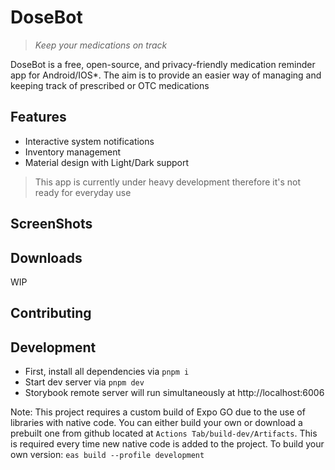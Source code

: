 # DoseBot
> *Keep your medications on track*

DoseBot is a free, open-source, and privacy-friendly medication reminder app for Android/IOS*. The aim is to provide an easier way of managing and keeping track of prescribed or OTC medications

## Features
- Interactive system notifications
- Inventory management
- Material design with Light/Dark support

> This app is currently under heavy development therefore it's not ready for everyday use 

## ScreenShots

## Downloads
WIP

## Contributing

## Development

- First, install all dependencies via `pnpm i`
- Start dev server via `pnpm dev`
- Storybook remote server will run simultaneously at http://localhost:6006

Note: This project requires a custom build of Expo GO due to the use of libraries with native code. You can either build your own or download a prebuilt one from github located at `Actions Tab/build-dev/Artifacts`. This is required every time new native code is added to the project.
To build your own version: `eas build --profile development`
